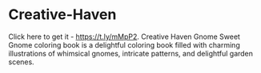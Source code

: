 # Creative-Haven
Click here to get it - https://t.ly/mMpP2. Creative Haven Gnome Sweet Gnome coloring book is a delightful coloring book filled with charming illustrations of whimsical gnomes, intricate patterns, and delightful garden scenes.
